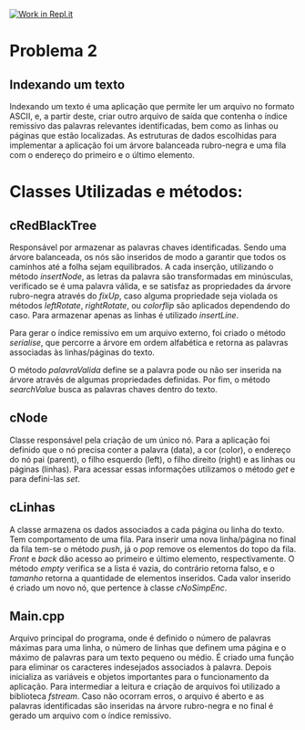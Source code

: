 [![Work in Repl.it](https://classroom.github.com/assets/work-in-replit-14baed9a392b3a25080506f3b7b6d57f295ec2978f6f33ec97e36a161684cbe9.svg)](https://classroom.github.com/online_ide?assignment_repo_id=424594&assignment_repo_type=GroupAssignmentRepo)
# Problema 2

## Indexando um texto
Indexando um texto é uma aplicação que permite ler um arquivo no formato ASCII, e, a partir deste, criar outro arquivo de saída que contenha o índice remissivo das palavras relevantes identificadas, bem como as linhas ou páginas que estão localizadas. As estruturas de dados escolhidas para implementar a aplicação foi um árvore balanceada rubro-negra e uma fila com o endereço do primeiro e o último elemento.
 
# Classes Utilizadas e métodos:
 
## cRedBlackTree
Responsável por armazenar as palavras chaves identificadas. Sendo uma árvore balanceada, os nós são inseridos de modo a garantir que todos os caminhos até a folha sejam equilibrados. A cada inserção, utilizando o método *insertNode*, as letras da palavra são transformadas em minúsculas, verificado se é uma palavra válida, e se satisfaz as propriedades da árvore rubro-negra através do *fixUp*, caso alguma propriedade seja violada os métodos *leftRotate*, *rightRotate*, ou *colorflip* são aplicados dependendo do caso. Para armazenar apenas as linhas é utilizado *insertLine*.
 
Para gerar o índice remissivo em um arquivo externo, foi criado o método *serialise*, que percorre a árvore em ordem alfabética e retorna as palavras associadas às linhas/páginas do texto.
 
O método *palavraValida* define se a palavra pode ou não ser inserida na árvore através de algumas propriedades definidas. Por fim, o método *searchValue* busca as palavras chaves dentro do texto.
 
## cNode
Classe responsável pela criação de um único nó. Para a aplicação foi definido que o nó precisa conter a palavra (data), a cor (color), o endereço do nó pai (parent), o filho esquerdo (left), o filho direito (right) e as linhas ou páginas (linhas). Para acessar essas informações utilizamos o método *get* e para defini-las *set*.
 
## cLinhas
A classe armazena os dados associados a cada página ou linha do texto. Tem comportamento de uma fila. Para inserir uma nova linha/página no final da fila tem-se o método *push*, já o *pop* remove os elementos do topo da fila. *Front* e *back* dão acesso ao primeiro e último elemento, respectivamente. O método *empty* verifica se a lista é vazia, do contrário retorna falso, e o *tamanho* retorna a quantidade de elementos inseridos. Cada valor inserido é criado um novo nó, que pertence à classe *cNoSimpEnc*.
 
## Main.cpp
Arquivo principal do programa, onde é definido o número de palavras máximas para uma linha, o número de linhas que definem uma página e o máximo de palavras para um texto pequeno ou médio. É criado uma função para eliminar os caracteres indesejados associados à palavra. Depois inicializa as variáveis e objetos importantes para o funcionamento da aplicação. Para intermediar a leitura e criação de arquivos foi utilizado a biblioteca *fstream*. Caso não ocorram erros, o arquivo é aberto e as palavras identificadas são inseridas na árvore rubro-negra e no final é gerado um arquivo com o índice remissivo.